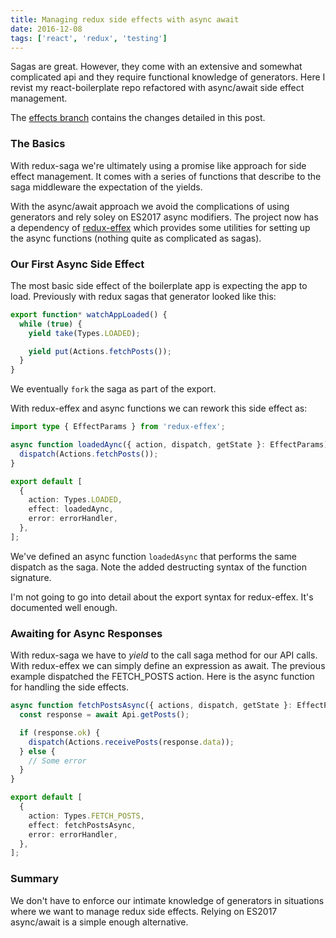 ```yaml
---
title: Managing redux side effects with async await
date: 2016-12-08
tags: ['react', 'redux', 'testing']
---
```


Sagas are great. However, they come with an extensive and somewhat complicated api and they require functional knowledge of generators. Here I revist my react-boilerplate repo refactored with async/await side effect management.

<!--more-->

The [effects branch](https://github.com/deldreth/react-boilerplate/tree/effects)
contains the changes detailed in this post.

### The Basics

With redux-saga we're ultimately using a promise like approach for side effect
management. It comes with a series of functions that describe to the saga
middleware the expectation of the yields.

With the async/await approach we avoid the complications of using generators
and rely soley on ES2017 async modifiers. The project now has a dependency
of [redux-effex](https://github.com/exponent/redux-effex) which provides some utilities for setting up the async
functions (nothing quite as complicated as sagas).

### Our First Async Side Effect

The most basic side effect of the boilerplate app is expecting the app to
load. Previously with redux sagas that generator looked like this:

```typescript
export function* watchAppLoaded() {
  while (true) {
    yield take(Types.LOADED);

    yield put(Actions.fetchPosts());
  }
}
```

We eventually `fork` the saga as part of the export.

With redux-effex and async functions we can rework this side effect as:

```typescript
import type { EffectParams } from 'redux-effex';

async function loadedAync({ action, dispatch, getState }: EffectParams) {
  dispatch(Actions.fetchPosts());
}

export default [
  {
    action: Types.LOADED,
    effect: loadedAync,
    error: errorHandler,
  },
];
```

We've defined an async function `loadedAsync` that performs the same dispatch
as the saga. Note the added destructing syntax of the function signature.

I'm not going to go into detail about the export syntax for redux-effex. It's
documented well enough.

### Awaiting for Async Responses

With redux-saga we have to _yield_ to the call saga method for our API calls.
With redux-effex we can simply define an expression as await. The previous
example dispatched the FETCH_POSTS action. Here is the async function for handling
the side effects.

```typescript
async function fetchPostsAsync({ actions, dispatch, getState }: EffectParams) {
  const response = await Api.getPosts();

  if (response.ok) {
    dispatch(Actions.receivePosts(response.data));
  } else {
    // Some error
  }
}

export default [
  {
    action: Types.FETCH_POSTS,
    effect: fetchPostsAsync,
    error: errorHandler,
  },
];
```

### Summary

We don't have to enforce our intimate knowledge of generators in situations
where we want to manage redux side effects. Relying on ES2017 async/await is
a simple enough alternative.
